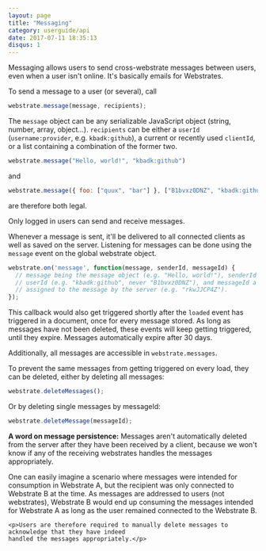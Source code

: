 ```yaml
---
layout: page
title: "Messaging"
category: userguide/api
date: 2017-07-11 18:35:13
disqus: 1
---
```


Messaging allows users to send cross-webstrate messages between users, even when a user isn't
online. It's basically emails for Webstrates.

To send a message to a user (or several), call

```javascript
webstrate.message(message, recipients);
```

The `message` object can be any serializable JavaScript object (string, number, array, object...).
`recipients` can be either a `userId` (`username:provider`, e.g. `kbadk:github`), a current or
recently used `clientId`, or a list containing a combination of the former two.

```javascript
webstrate.message("Hello, world!", "kbadk:github")
```

and

```javascript
webstrate.message({ foo: ["quux", "bar"] }, ["B1bvxz0DNZ", "kbadk:github"])
```

are therefore both legal.

Only logged in users can send and receive messages.

Whenever a message is sent, it'll be delivered to all connected clients as well as saved on the
server. Listening for messages can be done using the `message` event on the global webstrate object.

```javascript
webstrate.on('message', function(message, senderId, messageId) {
  // message being the message object (e.g. "Hello, world!"), senderId being the sending
  // userId (e.g. "kbadk:github", never "B1bvxz0DNZ"), and messageId a random string
  // assigned to the message by the server (e.g. "rkwJJCP4Z").
});
```

This callback would also get triggered shortly after the `loaded` event has triggered in a document,
once for every message stored. As long as messages have not been deleted, these events will keep
getting triggered, until they expire. Messages automatically expire after 30 days.

Additionally, all messages are accessible in `webstrate.messages`.

To prevent the same messages from getting triggered on every load, they can be deleted, either by
deleting all messages:

```javascript
webstrate.deleteMessages();
```

Or by deleting single messages by messageId:

```javascript
webstrate.deleteMessage(messageId);
```

<div class="info box">
	<p><strong>A word on message persistence:</strong> Messages aren't automatically deleted from the
	server  after they have been received by a client, because we won't know if any of the receiving
	webstrates handles the messages appropriately.</p>
	<p>One can easily imagine a scenario where messages were intended for consumption in Webstrate A,
	but the recipient was only connected to Webstrate B at the time. As messages are addressed to
	users (not webstrates), Webstrate B would end up consuming the messages intended for Webstrate A
	as long as the user remained connected to the Webstrate B.</p>

	<p>Users are therefore required to manually delete messages to acknowledge that they have indeed
	handled the messages appropriately.</p>
</div>